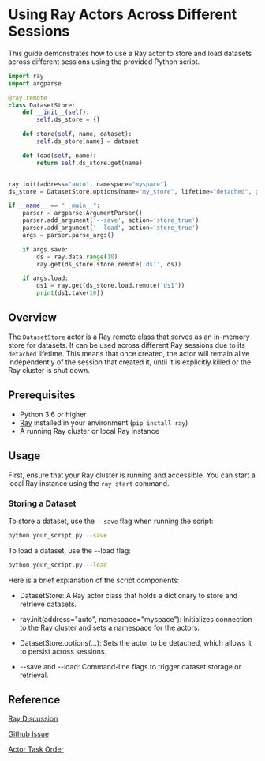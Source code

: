 # Using Ray Actors Across Different Sessions

This guide demonstrates how to use a Ray actor to store and load datasets across different sessions using the provided Python script.

```python
import ray
import argparse

@ray.remote
class DatasetStore:
    def __init__(self):
        self.ds_store = {}

    def store(self, name, dataset):
        self.ds_store[name] = dataset

    def load(self, name):
        return self.ds_store.get(name)


ray.init(address="auto", namespace="myspace")
ds_store = DatasetStore.options(name="my_store", lifetime="detached", get_if_exists=True).remote()

if __name__ == "__main__":
    parser = argparse.ArgumentParser()
    parser.add_argument('--save', action='store_true')
    parser.add_argument('--load', action='store_true')
    args = parser.parse_args()

    if args.save:
        ds = ray.data.range(10)
        ray.get(ds_store.store.remote('ds1', ds))

    if args.load:
        ds1 = ray.get(ds_store.load.remote('ds1'))
        print(ds1.take(10))
```

## Overview

The `DatasetStore` actor is a Ray remote class that serves as an in-memory store for datasets. It can be used across different Ray sessions due to its `detached` lifetime. This means that once created, the actor will remain alive independently of the session that created it, until it is explicitly killed or the Ray cluster is shut down.

## Prerequisites

- Python 3.6 or higher
- [Ray](https://ray.io) installed in your environment (`pip install ray`)
- A running Ray cluster or local Ray instance

## Usage

First, ensure that your Ray cluster is running and accessible. You can start a local Ray instance using the `ray start` command.

### Storing a Dataset

To store a dataset, use the `--save` flag when running the script:

```bash
python your_script.py --save
```

To load a dataset, use the --load flag:

```bash
python your_script.py --load
```



Here is a brief explanation of the script components:

* DatasetStore: A Ray actor class that holds a dictionary to store and retrieve datasets.

* ray.init(address="auto", namespace="myspace"): Initializes connection to the Ray cluster and sets a namespace for the actors.

* DatasetStore.options(...): Sets the actor to be detached, which allows it to persist across sessions.

* --save and --load: Command-line flags to trigger dataset storage or retrieval.




## Reference
[Ray Discussion](https://discuss.ray.io/t/is-it-possible-to-share-objects-between-different-driver-processes/6888)

[Github Issue](https://github.com/ray-project/ray/issues/12635)

[Actor Task Order](https://docs.ray.io/en/latest/ray-core/actors/task-orders.html)